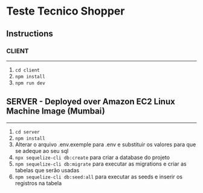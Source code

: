 # Teste Tecnico Shopper
## Instructions
### CLIENT 
___
1)  `cd client`   
2)  `npm install`   
3)  `npm run dev`  

## SERVER - Deployed over Amazon EC2 Linux Machine Image (Mumbai) 
___
1) `cd server`
2) `npm install`   
3) Alterar o arquivo .env.exemple para .env e substituir os valores para que se adeque ao seu sql  
4) `npx sequelize-cli db:create` para criar a database do projeto
5) `npm sequelize-cli db:migrate` para executar as migrations e criar as tabelas que serão usadas
6) `npm sequelize-cli db:seed:all` para executar as seeds e inserir os registros na tabela
